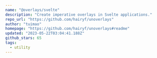 ```yaml
---
name: "@overlays/svelte"
description: "Create imperative overlays in Svelte applications."
repo_url: "https://github.com/hairyf/unoverlays"
author: "tuimao"
homepage: "https://github.com/hairyf/unoverlays#readme"
updated: "2023-05-22T03:04:41.188Z"
github_stars: 65
tags: 
  - utility
---
```

